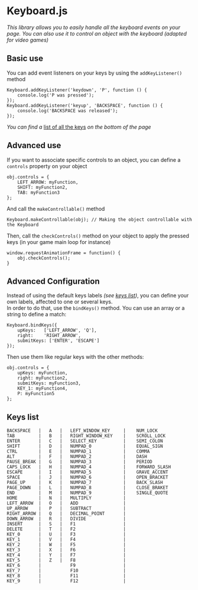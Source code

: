 Keyboard.js
==============
*This library allows you to easily handle all the keyboard events on your page.*
*You can also use it to control an object with the keyboard (adapted for video games)*

## Basic use ##
You can add event listeners on your keys by using the `addKeyListener()` method  

    Keyboard.addKeyListener('keydown', 'P', function () {
        console.log('P was pressed');  
    });  
    Keyboard.addKeyListener('keyup', 'BACKSPACE', function () {  
        console.log('BACKSPACE was released');  
    });
*You can find a* [list of all the keys](#keys-list) *on the bottom of the page*
  
## Advanced use ##
If you want to associate specific controls to an object, you can define a `controls` property on your object
  
    obj.controls = {
        LEFT_ARROW: myFunction,
        SHIFT: myFunction2,
        TAB: myFunction3
    };

And call the `makeControllable()` method

    Keyboard.makeControllable(obj); // Making the object controllable with the Keyboard
  
Then, call the `checkControls()` method on your object to apply the pressed keys (in your game main loop for instance)
  
    window.requestAnimationFrame = function() {
        obj.checkControls();
    }
  
## Advanced Configuration ##
Instead of using the default keys labels *(see [keys list](#keys-list))*, you can define your own labels, affected to one or several keys.  
In order to do that, use the `bindKeys()` method. You can use an array or a string to define a match:
  
    Keyboard.bindKeys({
        upKeys:   ['LEFT_ARROW', 'Q'],
        right:    'RIGHT_ARROW',
        submitKeys: ['ENTER', 'ESCAPE']
    });
  
Then use them like regular keys with the other methods:
  
    obj.controls = {
        upKeys: myFunction,
        right: myFunction2,
        submitKeys: myFunction3,
        KEY_1: myFunction4,
        P: myFunction5
    };
  
## Keys list ##
  
    BACKSPACE   |   A   |   LEFT_WINDOW_KEY     |    NUM_LOCK     
    TAB         |   B   |   RIGHT_WINDOW_KEY    |    SCROLL_LOCK  
    ENTER       |   C   |   SELECT_KEY          |    SEMI_COLON   
    SHIFT       |   D   |   NUMPAD_0            |    EQUAL_SIGN   
    CTRL        |   E   |   NUMPAD_1            |    COMMA        
    ALT         |   F   |   NUMPAD_2            |    DASH         
    PAUSE_BREAK |   G   |   NUMPAD_3            |    PERIOD       
    CAPS_LOCK   |   H   |   NUMPAD_4            |    FORWARD_SLASH
    ESCAPE      |   I   |   NUMPAD_5            |    GRAVE_ACCENT 
    SPACE       |   J   |   NUMPAD_6            |    OPEN_BRACKET 
    PAGE_UP     |   K   |   NUMPAD_7            |    BACK_SLASH   
    PAGE_DOWN   |   L   |   NUMPAD_8            |    CLOSE_BRAKET 
    END         |   M   |   NUMPAD_9            |    SINGLE_QUOTE 
    HOME        |   N   |   MULTIPLY            |
    LEFT_ARROW  |   O   |   ADD                 |
    UP_ARROW    |   P   |   SUBTRACT            |
    RIGHT_ARROW |   Q   |   DECIMAL_POINT       |
    DOWN_ARROW  |   R   |   DIVIDE              |
    INSERT      |   S   |   F1                  |
    DELETE      |   T   |   F2                  |
    KEY_0       |   U   |   F3                  |
    KEY_1       |   V   |   F4                  |
    KEY_2       |   W   |   F5                  |
    KEY_3       |   X   |   F6                  |
    KEY_4       |   Y   |   F7                  |
    KEY_5       |   Z   |   F8                  |
    KEY_6       |           F9                  |
    KEY_7       |           F10                 |
    KEY_8       |           F11                 |
    KEY_9       |           F12                 |